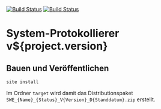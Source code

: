 [![Build Status](https://travis-ci.org/bitctrl/de.bsvrz.pat.sysprot.svg?branch=master)](https://travis-ci.org/bitctrl/de.bsvrz.pat.sysprot)
[![Build Status](https://api.bintray.com/packages/bitctrl/maven/de.bsvrz.pat.sysprot/images/download.svg)](https://bintray.com/bitctrl/maven/de.bsvrz.pat.sysprot)

System-Protokollierer v${project.version}
============================


Bauen und Veröffentlichen
-------------------------

    site install

Im Ordner `target` wird damit das Distributionspaket
`SWE_{Name}_{Status}_V{Version}_D{Standdatum}.zip` erstellt.
